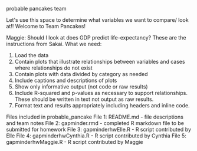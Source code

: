 probable pancakes team

Let's use this space to determine what variables we want to compare/ look 
at!! 
Welcome to Team Pancakes! 

Maggie: Should I look at does GDP predict life-expectancy? These are the instructions from Sakai. 
What we need:
 1. Load the data
 2. Contain plots that illustrate relationships between variables and cases where relationships do not exist
 3. Contain plots with data divided by category as needed
 4. Include captions and descriptions of plots
 5. Show only informative output (not code or raw results)
 6. Include R-squared and p-values as necessary to support relationships. These should be written in text not output as raw results.
 7. Format text and results appropriately including headers and inline code.

Files included in probable_pancake
 File 1: README.md - file descriptions and team notes 
 File 2: gapminder.rmd - completed R markdown file to be submitted for homework 
 File 3: gapminderhwElle.R - R script contributed by Elle 
 File 4: gapminderhwCynthia.R - R script contributed by Cynthia 
 File 5: gapminderhwMaggie.R - R script contributed by Maggie 
